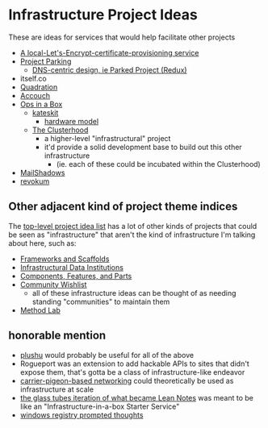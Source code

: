 # Infrastructure Project Ideas

These are ideas for services that would help facilitate other projects

- [A local-Let's-Encrypt-certificate-provisioning service](af61f26f-4813-4473-9550-cc038de75965.md)
- [Project Parking](839f43ab-9033-4bd7-a0a6-291d26415d34.md)
  - [DNS-centric design, ie Parked Project (Redux)](416491ee-4b52-4887-96f0-465f361a36ea.md)
- itself.co
- [Quadration](0d93d812-6739-4142-9e16-d686e6df00ef.md)
- [Accouch](1ae14fdb-5356-456a-a12f-89513f3a50ef.md)
- [Ops in a Box](035d1e22-7dca-4901-aa4a-1624e7a6a15c.md)
  - [kateskit](ebf47d2a-8719-4d66-80cd-dbbabaf98165.md)
    - [hardware model](5a99132c-ca94-4337-a969-d813309e4820.md)
  - [The Clusterhood](9664b592-59ed-4ac5-bf15-9b67f67af111.md)
    - a higher-level "infrastructural" project
    - it'd provide a solid development base to build out this other infrastructure
      - (ie. each of these could be incubated within the Clusterhood)
- [MailShadows](8771b79e-068a-4e42-adc0-12ec61aecb77.md)
- [revokum](302bcc06-d1c2-4d95-83bc-b0dac2a949f2.md)

## Other adjacent kind of project theme indices

The [top-level project idea list](8509d6ba-3cdd-418a-82ea-94cc044b6aef.md) has a lot of other kinds of projects that could be seen as "infrastructure" that aren't the kind of infrastructure I'm talking about here, such as:

- [Frameworks and Scaffolds](d78bdabf-6401-489e-a284-51c500826748.md)
- [Infrastructural Data Institutions](fa8952af-648f-4d3d-a1a7-39b052123911.md)
- [Components, Features, and Parts](cc2836d4-ad3f-4f0a-8974-981f8cc69b36.md)
- [Community Wishlist](cbf8b20c-fd72-4c42-a543-952e046c893b.md)
  - all of these infrastructure ideas can be thought of as needing standing "communities" to maintain them
- [Method Lab](9a2890e2-a0fa-4484-9c1e-3c7c7ec4f28a.md)

## honorable mention

- [plushu](10cfcf6f-df6f-4f83-9f17-6a43a43c15e6.md) would probably be useful for all of the above
- Rogueport was an extension to add hackable APIs to sites that didn't expose them, that's gotta be a class of infrastructure-like endeavor
- [carrier-pigeon-based networking](58594c81-a69d-4c63-a7b2-9f528172713a.md) could theoretically be used as infrastructure at scale
- [the glass tubes iteration of what became Lean Notes](0350c64c-4975-42fc-91ca-92007cd9bcaa.md) was meant to be like an "Infrastructure-in-a-box Starter Service"
- [windows registry prompted thoughts](36b96f1d-7022-4613-abb1-14af8ba5c25a.md)
